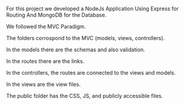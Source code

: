 For this project we developed a NodeJs Application
Using Express for Routing
And MongoDB for the Database.

We followed the MVC Paradigm.

The folders corrospond to the MVC (models, views, controllers).

In the models there are the schemas and also validation.

In the routes there are the links.

In the controllers, the routes are connected to the views and models.

In the views are the view files.

The public folder has the CSS, JS, and publicly accessible files.

